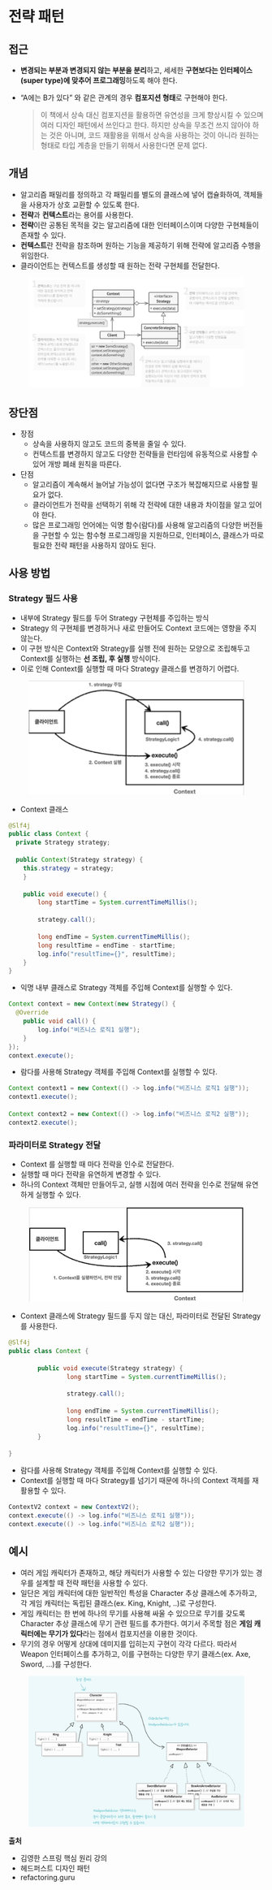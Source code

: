 # 전략 패턴

## 접근

* **변경되는 부분과 변경되지 않는 부분을 분리**하고, 세세한 **구현보다는 인터페이스(super type)에 맞추어 프로그래밍**하도록 해야 한다.
*   “A에는 B가 있다” 와 같은 관계의 경우 **컴포지션 형태**로 구현해야 한다.

    > 이 책에서 상속 대신 컴포지션을 활용하면 유연성을 크게 향상시킬 수 있으며 여러 디자인 패턴에서 쓰인다고 한다. 하지만 상속을 무조건 쓰지 않아야 하는 것은 아니며, 코드 재활용을 위해서 상속을 사용하는 것이 아니라 원하는 형태로 타입 계층을 만들기 위해서 사용한다면 문제 없다.

## 개념

* 알고리즘 패밀리를 정의하고 각 패밀리를 별도의 클래스에 넣어 캡슐화하여, 객체들을 사용자가 상호 교환할 수 있도록 한다.
* **전략**과 **컨텍스트**라는 용어를 사용한다.
* **전략**이란 공통된 목적을 갖는 알고리즘에 대한 인터페이스이며 다양한 구현체들이 존재할 수 있다.
* **컨텍스트**란 전략을 참조하며 원하는 기능을 제공하기 위해 전략에 알고리즘 수행을 위임한다.
* 클라이언트는 컨텍스트를 생성할 때 원하는 전략 구현체를 전달한다.

<figure><img src="../../.gitbook/assets/image (2) (1).png" alt=""><figcaption></figcaption></figure>

## 장단점

* 장점
  * 상속을 사용하지 않고도 코드의 중복을 줄일 수 있다.
  * 컨텍스트를 변경하지 않고도 다양한 전략들을 런타임에 유동적으로 사용할 수 있어 개방 폐쇄 원칙을 따른다.
* 단점
  * 알고리즘이 계속해서 늘어날 가능성이 없다면 구조가 복잡해지므로 사용할 필요가 없다.
  * 클라이언트가 전략을 선택하기 위해 각 전략에 대한 내용과 차이점을 알고 있어야 한다.
  * 많은 프로그래밍 언어에는 익명 함수(람다)를 사용해 알고리즘의 다양한 버전들을 구현할 수 있는 함수형 프로그래밍을 지원하므로, 인터페이스, 클래스가 따로 필요한 전략 패턴을 사용하지 않아도 된다.

## 사용 방법

### Strategy 필드 사용

* 내부에 Strategy 필드를 두어 Strategy 구현체를 주입하는 방식
* Strategy 의 구현체를 변경하거나 새로 만들어도 Context 코드에는 영향을 주지 않는다.
* 이 구현 방식은 Context와 Strategy를 실행 전에 원하는 모양으로 조립해두고 Context를 실행하는 **선 조립, 후 실행** 방식이다.
* 이로 인해 Context를 실행할 때 마다 Strategy 클래스를 변경하기 어렵다.

<figure><img src="../../.gitbook/assets/image (3).png" alt=""><figcaption></figcaption></figure>

* Context 클래스

```java
@Slf4j
public class Context {
  private Strategy strategy;

  public Context(Strategy strategy) {
    this.strategy = strategy;
	}

	public void execute() {
		long startTime = System.currentTimeMillis();

		strategy.call();

		long endTime = System.currentTimeMillis();
		long resultTime = endTime - startTime; 
		log.info("resultTime={}", resultTime);
	}
}
```

* 익명 내부 클래스로 Strategy 객체를 주입해 Context를 실행할 수 있다.

```java
Context context = new Context(new Strategy() {
  @Override
	public void call() {
		log.info("비즈니스 로직1 실행");
	}
});
context.execute();
```

* 람다를 사용해 Strategy 객체를 주입해 Context를 실행할 수 있다.

```java
Context context1 = new Context(() -> log.info("비즈니스 로직1 실행"));
context1.execute();

Context context2 = new Context(() -> log.info("비즈니스 로직2 실행"));
context2.execute();
```

### 파라미터로 Strategy 전달

* Context 를 실행할 때 마다 전략을 인수로 전달한다.
* 실행할 때 마다 전략을 유연하게 변경할 수 있다.
* 하나의 Context 객체만 만들어두고, 실행 시점에 여러 전략을 인수로 전달해 유연하게 실행할 수 있다.

<figure><img src="../../.gitbook/assets/image (4).png" alt=""><figcaption></figcaption></figure>

* Context 클래스에 Strategy 필드를 두지 않는 대신, 파라미터로 전달된 Strategy를 사용한다.

```java
@Slf4j
public class Context {

		public void execute(Strategy strategy) {
				long startTime = System.currentTimeMillis();

				strategy.call();

				long endTime = System.currentTimeMillis();
				long resultTime = endTime - startTime;
				log.info("resultTime={}", resultTime);
		}

}
```

* 람다를 사용해 Strategy 객체를 주입해 Context를 실행할 수 있다.
* Context를 실행할 때 마다 Strategy를 넘기기 때문에 하나의 Context 객체를 재활용할 수 있다.

```java
ContextV2 context = new ContextV2();
context.execute(() -> log.info("비즈니스 로직1 실행"));
context.execute(() -> log.info("비즈니스 로직2 실행"));
```

## 예시

* 여러 게임 캐릭터가 존재하고, 해당 캐릭터가 사용할 수 있는 다양한 무기가 있는 경우를 설계할 때 전략 패턴을 사용할 수 있다.
* 일단은 게임 캐릭터에 대한 일반적인 특성을 Character 추상 클래스에 추가하고, 각 게임 캐릭터는 독립된 클래스(ex. King, Knight, ..)로 구성한다.
* 게임 캐릭터는 한 번에 하나의 무기를 사용해 싸울 수 있으므로 무기를 갖도록 Character 추상 클래스에 무기 관련 필드를 추가한다. 여기서 주목할 점은 **게임 캐릭터에는 무기가 있다**라는 점에서 컴포지션을 이용한 것이다.
* 무기의 경우 어떻게 상대에 데미지를 입히는지 구현이 각각 다르다. 따라서 Weapon 인터페이스를 추가하고, 이를 구현하는 다양한 무기 클래스(ex. Axe, Sword, …)를 구성한다.

<figure><img src="../../.gitbook/assets/image (5).png" alt=""><figcaption></figcaption></figure>

**출처**

* 김영한 스프링 핵심 원리 강의
* 헤드퍼스트 디자인 패턴
* refactoring.guru
